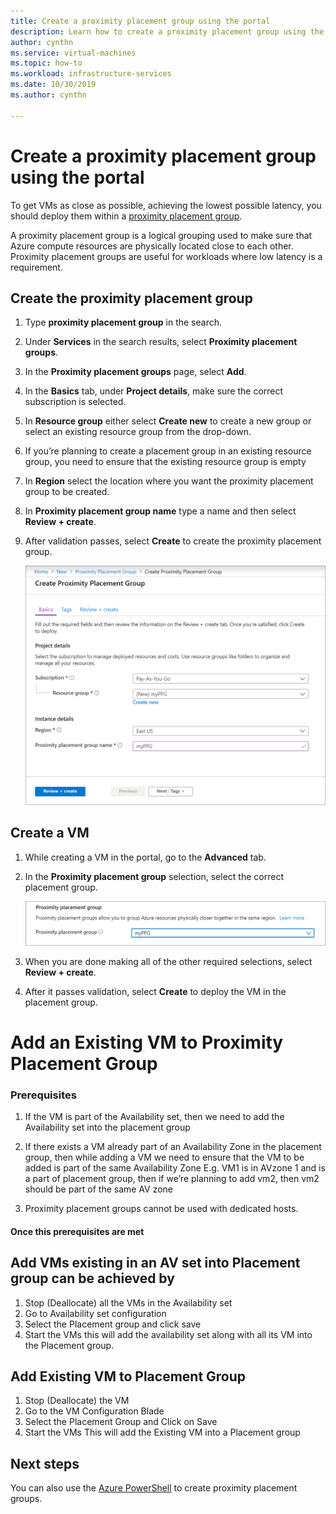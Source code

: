 ```yaml
---
title: Create a proximity placement group using the portal 
description: Learn how to create a proximity placement group using the Azure portal. 
author: cynthn
ms.service: virtual-machines
ms.topic: how-to
ms.workload: infrastructure-services
ms.date: 10/30/2019
ms.author: cynthn

---
```


# Create a proximity placement group using the portal

To get VMs as close as possible, achieving the lowest possible latency, you should deploy them within a [proximity placement group](co-location.md#proximity-placement-groups).

A proximity placement group is a logical grouping used to make sure that Azure compute resources are physically located close to each other. Proximity placement groups are useful for workloads where low latency is a requirement.


## Create the proximity placement group

1. Type **proximity placement group** in the search.
1. Under **Services** in the search results, select **Proximity placement groups**.
1. In the **Proximity placement groups** page, select **Add**.
1. In the **Basics** tab, under **Project details**, make sure the correct subscription is selected.
1. In **Resource group** either select **Create new** to create a new group or select an existing resource group from the drop-down.
1. If you’re planning to create a placement group in an existing resource group, you need to ensure that the existing resource group is  empty 
1. In **Region** select the location where you want the proximity placement group to be created.
1. In **Proximity placement group name** type a name and then select **Review + create**.
1. After validation passes, select **Create** to create the proximity placement group.

	![Screenshot of creating a proximity placement group](./media/ppg/ppg.png)


## Create a VM

1. While creating a VM in the portal, go to the **Advanced** tab. 
1. In the **Proximity placement group** selection, select the correct placement group. 

	![Screenshot of the proximity placement group section when creating a new VM in the portal](./media/ppg/vm-ppg.png)

1. When you are done making all of the other required selections, select **Review + create**.
1. After it passes validation, select **Create** to deploy the VM in the placement group.


# Add an Existing VM to Proximity Placement Group
### Prerequisites
1. If the VM is part of the Availability set, then we need to add the Availability set into the placement group 

1. If there exists a VM already part of an Availability Zone in the placement group, then while adding a VM we need to ensure that the VM to be added is part of the same Availability Zone
E.g. VM1 is in AVzone 1 and is a part of placement group, then if we’re planning to add vm2, then vm2 should be part of the same AV zone 

1. Proximity placement groups cannot be used with dedicated hosts.

#### Once this prerequisites are met 

## Add VMs existing in an AV set into Placement group can be achieved by 
1. Stop (Deallocate) all the VMs in the Availability set 
1. Go to Availability set configuration 
1. Select the Placement group and click save 
1. Start the VMs 
this will add the availability set along with all its VM into the Placement group.

## Add Existing VM to Placement Group 
1. Stop (Deallocate) the VM
1. Go to the VM Configuration Blade 
1. Select the Placement Group and Click on Save 
1. Start the VMs
This will add the Existing VM into a Placement group 

## Next steps

You can also use the [Azure PowerShell](proximity-placement-groups.md) to create proximity placement groups.

